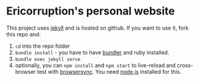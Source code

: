 # Ericorruption's personal website

This project uses [jekyll](http://jekyllrb.com) and is hosted on github. If you want to use it, fork this repo and:

1. `cd` into the repo folder
2. `bundle install` - you have to have [bundler](http://bundler.io/) and ruby installed.
3. `bundle exec jekyll serve`
4. optionally, you can `npm install` and `npm start` to live-reload and cross-browser test with [browsersync](http://browsersync.io). You need [node.js](http://nodejs.org) installed for this.
